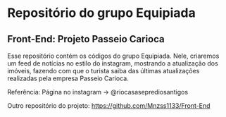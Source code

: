 # Repositório do grupo Equipiada

## Front-End: Projeto Passeio Carioca

Esse repositório contém os códigos do grupo Equipiada. Nele, criaremos um feed de notícias no estilo do instagram, mostrando a atualização dos imóveis, fazendo com que o turista saiba das últimas atualizações realizadas pela empresa Passeio Carioca.

Referência: Página no instagram -> @riocasaseprediosantigos

Outro repositório do projeto: https://github.com/Mnzss1133/Front-End
